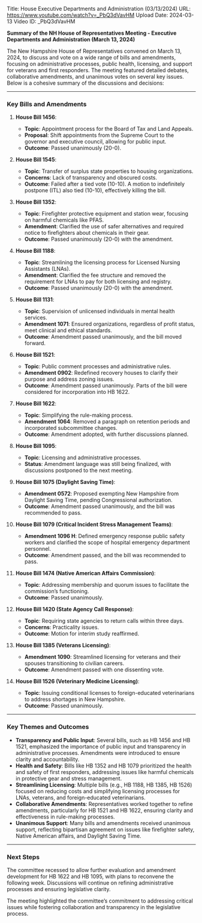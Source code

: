 Title: House Executive Departments and Administration (03/13/2024)
URL: https://www.youtube.com/watch?v=_PbQ3dVavHM
Upload Date: 2024-03-13
Video ID: _PbQ3dVavHM

**Summary of the NH House of Representatives Meeting - Executive Departments and Administration (March 13, 2024)**

The New Hampshire House of Representatives convened on March 13, 2024, to discuss and vote on a wide range of bills and amendments, focusing on administrative processes, public health, licensing, and support for veterans and first responders. The meeting featured detailed debates, collaborative amendments, and unanimous votes on several key issues. Below is a cohesive summary of the discussions and decisions:

---

### **Key Bills and Amendments**

1. **House Bill 1456**:  
   - **Topic**: Appointment process for the Board of Tax and Land Appeals.  
   - **Proposal**: Shift appointments from the Supreme Court to the governor and executive council, allowing for public input.  
   - **Outcome**: Passed unanimously (20-0).

2. **House Bill 1545**:  
   - **Topic**: Transfer of surplus state properties to housing organizations.  
   - **Concerns**: Lack of transparency and obscured costs.  
   - **Outcome**: Failed after a tied vote (10-10). A motion to indefinitely postpone (ITL) also tied (10-10), effectively killing the bill.

3. **House Bill 1352**:  
   - **Topic**: Firefighter protective equipment and station wear, focusing on harmful chemicals like PFAS.  
   - **Amendment**: Clarified the use of safer alternatives and required notice to firefighters about chemicals in their gear.  
   - **Outcome**: Passed unanimously (20-0) with the amendment.

4. **House Bill 1188**:  
   - **Topic**: Streamlining the licensing process for Licensed Nursing Assistants (LNAs).  
   - **Amendment**: Clarified the fee structure and removed the requirement for LNAs to pay for both licensing and registry.  
   - **Outcome**: Passed unanimously (20-0) with the amendment.

5. **House Bill 1131**:  
   - **Topic**: Supervision of unlicensed individuals in mental health services.  
   - **Amendment 1071**: Ensured organizations, regardless of profit status, meet clinical and ethical standards.  
   - **Outcome**: Amendment passed unanimously, and the bill moved forward.

6. **House Bill 1521**:  
   - **Topic**: Public comment processes and administrative rules.  
   - **Amendment 0902**: Redefined recovery houses to clarify their purpose and address zoning issues.  
   - **Outcome**: Amendment passed unanimously. Parts of the bill were considered for incorporation into HB 1622.

7. **House Bill 1622**:  
   - **Topic**: Simplifying the rule-making process.  
   - **Amendment 1064**: Removed a paragraph on retention periods and incorporated subcommittee changes.  
   - **Outcome**: Amendment adopted, with further discussions planned.

8. **House Bill 1095**:  
   - **Topic**: Licensing and administrative processes.  
   - **Status**: Amendment language was still being finalized, with discussions postponed to the next meeting.

9. **House Bill 1075 (Daylight Saving Time)**:  
   - **Amendment 0572**: Proposed exempting New Hampshire from Daylight Saving Time, pending Congressional authorization.  
   - **Outcome**: Amendment passed unanimously, and the bill was recommended to pass.

10. **House Bill 1079 (Critical Incident Stress Management Teams)**:  
    - **Amendment 1096 H**: Defined emergency response public safety workers and clarified the scope of hospital emergency department personnel.  
    - **Outcome**: Amendment passed, and the bill was recommended to pass.

11. **House Bill 1474 (Native American Affairs Commission)**:  
    - **Topic**: Addressing membership and quorum issues to facilitate the commission’s functioning.  
    - **Outcome**: Passed unanimously.

12. **House Bill 1420 (State Agency Call Response)**:  
    - **Topic**: Requiring state agencies to return calls within three days.  
    - **Concerns**: Practicality issues.  
    - **Outcome**: Motion for interim study reaffirmed.

13. **House Bill 1385 (Veterans Licensing)**:  
    - **Amendment 1090**: Streamlined licensing for veterans and their spouses transitioning to civilian careers.  
    - **Outcome**: Amendment passed with one dissenting vote.

14. **House Bill 1526 (Veterinary Medicine Licensing)**:  
    - **Topic**: Issuing conditional licenses to foreign-educated veterinarians to address shortages in New Hampshire.  
    - **Outcome**: Passed unanimously.

---

### **Key Themes and Outcomes**

- **Transparency and Public Input**: Several bills, such as HB 1456 and HB 1521, emphasized the importance of public input and transparency in administrative processes. Amendments were introduced to ensure clarity and accountability.  
- **Health and Safety**: Bills like HB 1352 and HB 1079 prioritized the health and safety of first responders, addressing issues like harmful chemicals in protective gear and stress management.  
- **Streamlining Licensing**: Multiple bills (e.g., HB 1188, HB 1385, HB 1526) focused on reducing costs and simplifying licensing processes for LNAs, veterans, and foreign-educated veterinarians.  
- **Collaborative Amendments**: Representatives worked together to refine amendments, particularly for HB 1521 and HB 1622, ensuring clarity and effectiveness in rule-making processes.  
- **Unanimous Support**: Many bills and amendments received unanimous support, reflecting bipartisan agreement on issues like firefighter safety, Native American affairs, and Daylight Saving Time.  

---

### **Next Steps**

The committee recessed to allow further evaluation and amendment development for HB 1622 and HB 1095, with plans to reconvene the following week. Discussions will continue on refining administrative processes and ensuring legislative clarity.  

The meeting highlighted the committee’s commitment to addressing critical issues while fostering collaboration and transparency in the legislative process.